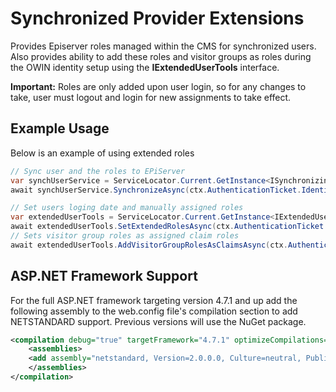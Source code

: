 ﻿# Synchronized Provider Extensions

Provides Episerver roles managed within the CMS for synchronized users. Also provides ability to add these roles and visitor groups as roles during the OWIN identity setup using the **IExtendedUserTools** interface.

**Important:** Roles are only added upon user login, so for any changes to take, user must logout and login for new assignments to take effect.

## Example Usage

Below is an example of using extended roles

```cs
// Sync user and the roles to EPiServer
var synchUserService = ServiceLocator.Current.GetInstance<ISynchronizingUserService>();
await synchUserService.SynchronizeAsync(ctx.AuthenticationTicket.Identity);

// Set users loging date and manually assigned roles
var extendedUserTools = ServiceLocator.Current.GetInstance<IExtendedUserTools>();
await extendedUserTools.SetExtendedRolesAsync(ctx.AuthenticationTicket.Identity, DateTime.UtcNow);
// Sets visitor group roles as assigned claim roles
await extendedUserTools.AddVisitorGroupRolesAsClaimsAsync(ctx.AuthenticationTicket.Identity, new HttpContextWrapper(HttpContext.Current));  
```

## ASP.NET Framework Support 

For the full ASP.NET framework targeting version 4.7.1 and up add the following assembly to the web.config file's compilation section to add NETSTANDARD support. Previous versions will use the NuGet package.

```xml
<compilation debug="true" targetFramework="4.7.1" optimizeCompilations="false">
    <assemblies>
    <add assembly="netstandard, Version=2.0.0.0, Culture=neutral, PublicKeyToken=cc7b13ffcd2ddd51" />
    </assemblies>
</compilation>
```
